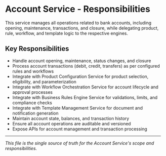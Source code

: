# Account Service - Responsibilities

This service manages all operations related to bank accounts, including opening, maintenance, transactions, and closure, while delegating product, rule, workflow, and template logic to the respective engines.

## Key Responsibilities
- Handle account opening, maintenance, status changes, and closure
- Process account transactions (debit, credit, transfers) as per configured rules and workflows
- Integrate with Product Configuration Service for product selection, eligibility, and parameterization
- Integrate with Workflow Orchestration Service for account lifecycle and approval processes
- Integrate with Business Rules Engine Service for validations, limits, and compliance checks
- Integrate with Template Management Service for document and notification generation
- Maintain account state, balances, and transaction history
- Ensure all account operations are auditable and versioned
- Expose APIs for account management and transaction processing

---

_This file is the single source of truth for the Account Service's scope and responsibilities._
